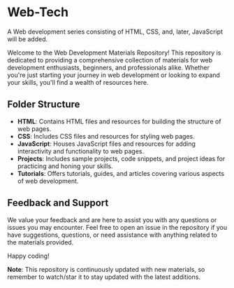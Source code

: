 # Web-Tech
A Web development series consisting of HTML, CSS, and, later, JavaScript will be added.

Welcome to the Web Development Materials Repository! This repository is dedicated to providing a comprehensive collection of materials for web development enthusiasts, beginners, and professionals alike. Whether you're just starting your journey in web development or looking to expand your skills, you'll find a wealth of resources here.

## Folder Structure

- **HTML**: Contains HTML files and resources for building the structure of web pages.
- **CSS**: Includes CSS files and resources for styling web pages.
- **JavaScript**: Houses JavaScript files and resources for adding interactivity and functionality to web pages.
- **Projects**: Includes sample projects, code snippets, and project ideas for practicing and honing your skills.
- **Tutorials**: Offers tutorials, guides, and articles covering various aspects of web development.

## Feedback and Support

We value your feedback and are here to assist you with any questions or issues you may encounter. Feel free to open an issue in the repository if you have suggestions, questions, or need assistance with anything related to the materials provided.

Happy coding!

**Note**: This repository is continuously updated with new materials, so remember to watch/star it to stay updated with the latest additions.
